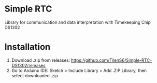 # Simple RTC
Library for communication and data interpretation with Timekeeping Chip DS1302

# Installation
1. Download .zip from releases: https://github.com/TilenS6/Simple-RTC-DS1302/releases
2. Go to Arduino IDE: Sketch > Include Library > Add .ZIP Library, then select downloaded .zip
